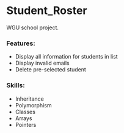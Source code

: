 # Student_Roster
WGU school project.

### Features:
-  Display all information for students in list
-  Display invalid emails
-  Delete pre-selected student

### Skills:
-  Inheritance
-  Polymorphism
-  Classes
-  Arrays
-  Pointers
